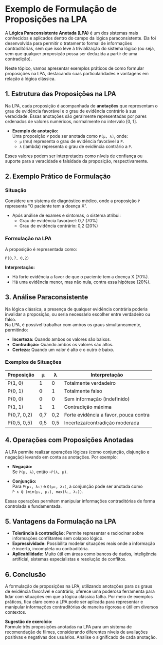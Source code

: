 # Exemplo de Formulação de Proposições na LPA

A **Lógica Paraconsistente Anotada (LPA)** é um dos sistemas mais conhecidos e aplicados dentro do campo da lógica paraconsistente. Ela foi desenvolvida para permitir o tratamento formal de informações contraditórias, sem que isso leve à trivialização do sistema lógico (ou seja, sem que qualquer proposição possa ser deduzida a partir de uma contradição).

Neste tópico, vamos apresentar exemplos práticos de como formular proposições na LPA, destacando suas particularidades e vantagens em relação à lógica clássica.



## 1. Estrutura das Proposições na LPA

Na LPA, cada proposição é acompanhada de **anotações** que representam o grau de evidência favorável e o grau de evidência contrário à sua veracidade. Essas anotações são geralmente representadas por pares ordenados de valores numéricos, normalmente no intervalo [0, 1].

- **Exemplo de anotação:**  
  Uma proposição `P` pode ser anotada como `P(μ, λ)`, onde:
  - `μ` (mu) representa o grau de evidência favorável a `P`.
  - `λ` (lambda) representa o grau de evidência contrário a `P`.

Esses valores podem ser interpretados como níveis de confiança ou suporte para a veracidade e falsidade da proposição, respectivamente.



## 2. Exemplo Prático de Formulação

### Situação

Considere um sistema de diagnóstico médico, onde a proposição `P` representa "O paciente tem a doença X".

- Após análise de exames e sintomas, o sistema atribui:
  - Grau de evidência favorável: 0,7 (70%)
  - Grau de evidência contrário: 0,2 (20%)

### Formulação na LPA

A proposição é representada como:

```
P(0,7, 0,2)
```

**Interpretação:**  
- Há forte evidência a favor de que o paciente tem a doença X (70%).
- Há uma evidência menor, mas não nula, contra essa hipótese (20%).



## 3. Análise Paraconsistente

Na lógica clássica, a presença de qualquer evidência contrária poderia invalidar a proposição, ou seria necessário escolher entre verdadeiro ou falso.  
Na LPA, é possível trabalhar com ambos os graus simultaneamente, permitindo:

- **Incerteza:** Quando ambos os valores são baixos.
- **Contradição:** Quando ambos os valores são altos.
- **Certeza:** Quando um valor é alto e o outro é baixo.

### Exemplos de Situações

| Proposição         | μ   | λ   | Interpretação                        |
|--|--|--|--|
| P(1, 0)            | 1   | 0   | Totalmente verdadeiro                |
| P(0, 1)            | 0   | 1   | Totalmente falso                     |
| P(0, 0)            | 0   | 0   | Sem informação (indefinido)          |
| P(1, 1)            | 1   | 1   | Contradição máxima                   |
| P(0,7, 0,2)        | 0,7 | 0,2 | Forte evidência a favor, pouca contra|
| P(0,5, 0,5)        | 0,5 | 0,5 | Incerteza/contradição moderada       |



## 4. Operações com Proposições Anotadas

A LPA permite realizar operações lógicas (como conjunção, disjunção e negação) levando em conta as anotações. Por exemplo:

- **Negação:**  
  Se `P(μ, λ)`, então `¬P(λ, μ)`.

- **Conjunção:**  
  Para `P(μ₁, λ₁)` e `Q(μ₂, λ₂)`, a conjunção pode ser anotada como  
  `P ∧ Q (min(μ₁, μ₂), max(λ₁, λ₂))`.

Essas operações permitem manipular informações contraditórias de forma controlada e fundamentada.



## 5. Vantagens da Formulação na LPA

- **Tolerância à contradição:** Permite representar e raciocinar sobre informações conflitantes sem colapso lógico.
- **Expressividade:** Possibilita modelar situações reais onde a informação é incerta, incompleta ou contraditória.
- **Aplicabilidade:** Muito útil em áreas como bancos de dados, inteligência artificial, sistemas especialistas e resolução de conflitos.



## 6. Conclusão

A formulação de proposições na LPA, utilizando anotações para os graus de evidência favorável e contrário, oferece uma poderosa ferramenta para lidar com situações em que a lógica clássica falha. Por meio de exemplos práticos, fica claro como a LPA pode ser aplicada para representar e manipular informações contraditórias de maneira rigorosa e útil em diversos contextos.



**Sugestão de exercício:**  
Formule três proposições anotadas na LPA para um sistema de recomendação de filmes, considerando diferentes níveis de avaliações positivas e negativas dos usuários. Analise o significado de cada anotação.